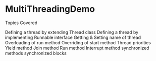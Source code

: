 # MultiThreadingDemo

Topics Covered
  
  Defining a thread by extending Thread class
  Defining a thread by implementing Runnable interface
  Getting & Setting name of thread
  Overloading of run method
  Overriding of start method
  Thread priorities 
  Yield method 
  Join method 
  Run method 
  Interrupt method 
  synchronized methods
  synchronized blocks
  
